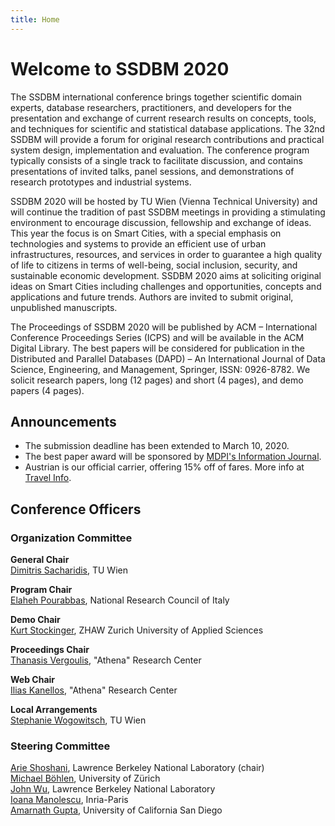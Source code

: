 ```yaml
---
title: Home
---
```


# Welcome to SSDBM 2020


The SSDBM international conference brings together scientific domain experts, database researchers, practitioners, and developers for the presentation and exchange of current research results on concepts, tools, and techniques for scientific and statistical database applications. The 32nd SSDBM will provide a forum for original research contributions and practical system design, implementation and evaluation. The conference program typically consists of a single track to facilitate discussion, and contains presentations of invited talks, panel sessions, and demonstrations of research prototypes and industrial systems.


SSDBM 2020 will be hosted by TU Wien (Vienna Technical University) and will continue the tradition of past SSDBM meetings in providing a stimulating environment to encourage discussion, fellowship and exchange of ideas. This year the focus is on Smart Cities, with a special emphasis on technologies and systems to provide an efficient use of urban infrastructures, resources, and services in order to guarantee a high quality of life to citizens in terms of well-being, social inclusion, security, and sustainable economic development. 
SSDBM 2020 aims at soliciting original ideas on Smart Cities including challenges and opportunities, concepts and applications and future trends. Authors are invited to submit original, unpublished manuscripts. 

The Proceedings of SSDBM 2020 will be published by ACM – International Conference Proceedings Series (ICPS) and will be available in the ACM Digital Library. The best papers will be considered for publication in the Distributed and Parallel Databases (DAPD) – An International Journal of Data Science, Engineering, and Management, Springer, ISSN: 0926-8782. We solicit research papers, long (12 pages) and short (4 pages), and demo papers (4 pages).



## Announcements

- The submission deadline has been extended to March 10, 2020.
- The best paper award will be sponsored by [MDPI's Information Journal](https://www.mdpi.com/journal/information).
- Austrian is our official carrier, offering 15% off of fares. More info at [Travel Info](travel).


## Conference Officers

### Organization Committee
**General Chair**  
[Dimitris Sacharidis](http://ec.tuwien.ac.at/~dimitris/), TU Wien  

**Program Chair**  
[Elaheh Pourabbas](http://www.iasi.cnr.it/new/people.php/id_subject/25), National Research Council of Italy  

**Demo Chair**  
[Kurt Stockinger](https://www.zhaw.ch/en/about-us/person/stog/), ZHAW Zurich University of Applied Sciences

**Proceedings Chair**  
[Thanasis Vergoulis](http://thanasis-vergoulis.com/), "Athena" Research Center  

**Web Chair**  
[Ilias Kanellos](https://www.imsi.athenarc.gr/en/people/member/78), "Athena" Research Center  

**Local Arrangements**  
[Stephanie Wogowitsch](http://ec.tuwien.ac.at/), TU Wien  


### Steering Committee
[Arie Shoshani](https://sdm.lbl.gov/~arie/), Lawrence Berkeley National Laboratory (chair)   
[Michael Böhlen](https://www.ifi.uzh.ch/en/dbtg/Staff/Boehlen.html), University of Zürich  
[John Wu](https://crd.lbl.gov/wu/), Lawrence Berkeley National Laboratory  
[Ioana Manolescu](http://pages.saclay.inria.fr/ioana.manolescu/), Inria-Paris  
[Amarnath Gupta](http://www.sdsc.edu/~gupta/), University of California San Diego  
